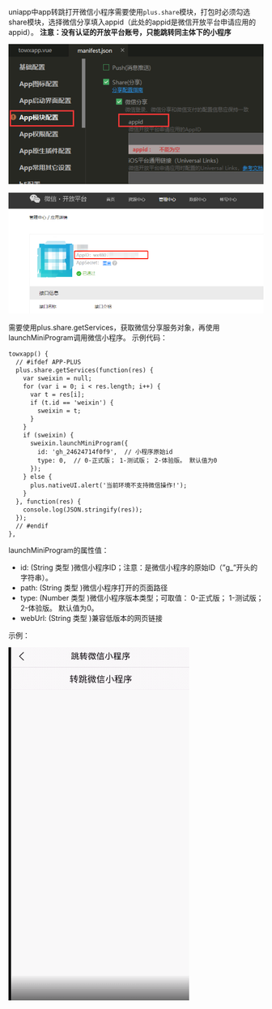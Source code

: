 uniapp中app转跳打开微信小程序需要使用`plus.share`模块，打包时必须勾选share模块，选择微信分享填入appid（此处的appid是微信开放平台申请应用的appid）。
**注意：没有认证的开放平台账号，只能跳转同主体下的小程序**

![](assets/【uniapp】app转跳微信小程序/1.png)

![](assets/【uniapp】app转跳微信小程序/2.png)

需要使用plus.share.getServices，获取微信分享服务对象，再使用launchMiniProgram调用微信小程序。
示例代码：

```vue
towxapp() {
  // #ifdef APP-PLUS
  plus.share.getServices(function(res) {
    var sweixin = null;
    for (var i = 0; i < res.length; i++) {
      var t = res[i];
      if (t.id == 'weixin') {
        sweixin = t;
      }
    }
    if (sweixin) {
      sweixin.launchMiniProgram({
        id: 'gh_24624714f0f9',  // 小程序原始id
        type: 0,  // 0-正式版； 1-测试版； 2-体验版。 默认值为0
      });
    } else {
      plus.nativeUI.alert('当前环境不支持微信操作!');
    }
  }, function(res) {
    console.log(JSON.stringify(res));
  });
  // #endif
},
```

launchMiniProgram的属性值：

- id: (String 类型 )微信小程序ID；注意：是微信小程序的原始ID（”g_”开头的字符串）。
- path: (String 类型 )微信小程序打开的页面路径
- type: (Number 类型 )微信小程序版本类型；可取值： 0-正式版； 1-测试版； 2-体验版。 默认值为0。
- webUrl: (String 类型 )兼容低版本的网页链接

示例：

![](assets/【uniapp】app转跳微信小程序/3.png)
